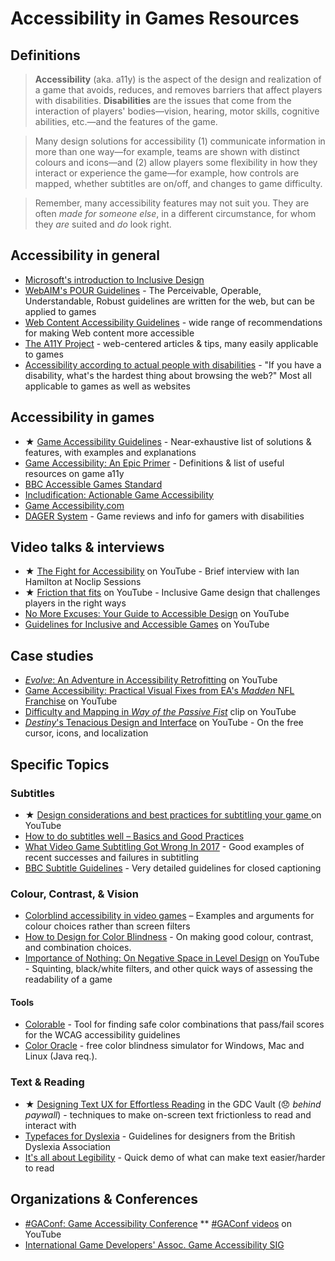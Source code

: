 # Accessibility in Games Resources

## Definitions
> **Accessibility** (aka. a11y) is the aspect of the design and realization of a game that avoids, reduces, and removes barriers that affect players with disabilities. **Disabilities** are the issues that come from the interaction of players' bodies—vision, hearing, motor skills, cognitive abilities, etc.—and the features of the game.

> Many design solutions for accessibility (1) communicate information in more than one way—for example, teams are shown with distinct colours and icons—and (2) allow players some flexibility in how they interact or experience the game—for example, how controls are mapped, whether subtitles are on/off, and changes to game difficulty.

> Remember, many accessibility features may not suit you. They are often *made for someone else*, in a different circumstance, for whom they *are* suited and *do* look right.

## Accessibility in general
  * [Microsoft's introduction to Inclusive Design](https://www.microsoft.com/en-us/design/inclusive)
  * [WebAIM's POUR Guidelines](https://webaim.org/articles/pour/) - The Perceivable, Operable, Understandable, Robust guidelines are written for the web, but can be applied to games
  * [Web Content Accessibility Guidelines](https://www.w3.org/TR/WCAG21/) - wide range of recommendations for making Web content more accessible
  * [The A11Y Project](https://a11yproject.com/) - web-centered articles & tips, many easily applicable to games
  * [Accessibility according to actual people with disabilities](https://axesslab.com/accessibility-according-to-pwd) - "If you have a disability, what's the hardest thing about browsing the web?" Most all applicable to games as well as websites

## Accessibility in games
  * ★ [Game Accessibility Guidelines](http://gameaccessibilityguidelines.com/) - Near-exhaustive list of solutions & features, with examples and explanations 
  * [Game Accessibility: An Epic Primer](https://www.gamasutra.com/blogs/BenLewisEvans/20170601/299072/Game_Accessibility_An_Epic_Primer.php) - Definitions & list of useful resources on game a11y
  * [BBC Accessible Games Standard](http://www.bbc.co.uk/guidelines/futuremedia/accessibility/games.shtml)
  * [Includification: Actionable Game Accessibility](https://www.includification.com/)
  * [Game Accessibility.com](http://game-accessibility.com/)
  * [DAGER System](https://dagersystem.com/) - Game reviews and info for gamers with disabilities
  
## Video talks & interviews
  * ★ [The Fight for Accessibility](https://www.youtube.com/watch?v=EJm3uwTaYng) on YouTube - Brief interview with Ian Hamilton at Noclip Sessions
  * ★ [Friction that fits](https://youtu.be/Zw7aou8ldwA) on YouTube - Inclusive Game design that challenges players in the right ways
  * [No More Excuses: Your Guide to Accessible Design](https://www.youtube.com/watch?v=t5mD1l6miZA) on YouTube
  * [Guidelines for Inclusive and Accessible Games](https://www.youtube.com/watch?v=gYvAbT1JVdQ) on YouTube

## Case studies
  * [_Evolve_: An Adventure in Accessibility Retrofitting](https://www.youtube.com/watch?v=K56VO28WGfA) on YouTube
  * [Game Accessibility: Practical Visual Fixes from EA's _Madden_ NFL Franchise](https://www.youtube.com/watch?v=h1FwCACS1C0) on YouTube
  * [Difficulty and Mapping in _Way of the Passive Fist_](https://youtu.be/2fxFbdwVyA4?t=10m41s) clip on YouTube
  * [_Destiny_'s Tenacious Design and Interface](https://youtu.be/zp4NZ8i80QI) on YouTube - On the free cursor, icons, and localization

## Specific Topics
### Subtitles
  * ★ [Design considerations and best practices for subtitling your game ](https://www.youtube.com/watch?v=enHEA2Lk_kg) on YouTube
  * [How to do subtitles well – Basics and Good Practices](https://www.gamasutra.com/blogs/IanHamilton/20150715/248571/How_to_do_subtitles_well__basics_and_good_practices.php)
  * [What Video Game Subtitling Got Wrong In 2017](https://www.md-subs.com/what-game-subs-got-wrong-in-2017) - Good examples of recent successes and failures in subtitling
  * [BBC Subtitle Guidelines](http://bbc.github.io/subtitle-guidelines/) - Very detailed guidelines for closed captioning

### Colour, Contrast, & Vision
  * [Colorblind accessibility in video games](http://www.gamersexperience.com/colorblind-accessibility-in-video-games-is-the-industry-heading-in-the-right-direction/) – Examples and arguments for colour choices rather than screen filters
  * [How to Design for Color Blindness](https://medium.theuxblog.com/how-to-design-for-color-blindness-a6f083b08e12) - On making good colour, contrast, and combination choices.
  * [Importance of Nothing: On Negative Space in Level Design](https://www.youtube.com/watch?v=GZ99gAb4T0o) on YouTube - Squinting, black/white filters, and other quick ways of assessing the readability of a game
#### Tools
  * [Colorable](http://jxnblk.com/colorable/) - Tool for finding safe color combinations that pass/fail scores for the WCAG accessibility guidelines
  * [Color Oracle](http://colororacle.org/) - free color blindness simulator for Windows, Mac and Linux (Java req.).

### Text & Reading
 * ★ [Designing Text UX for Effortless Reading](http://gdcvault.com/play/1025104/Designing-Text-UX-for-Effortless) in the GDC Vault (😞 *behind paywall*) - techniques to make on-screen text frictionless to read and interact with
 * [Typefaces for Dyslexia](https://bdatech.org/what-technology/typefaces-for-dyslexia/) - Guidelines for designers from the British Dyslexia Association
 * [It's all about Legibility](http://www.tomontheweb2.ca/CMX/4D5E2/) - Quick demo of what can make text easier/harder to read

## Organizations & Conferences  
  * [#GAConf: Game Accessibility Conference](https://www.gaconf.com/conference/)
  ** [#GAConf videos](https://www.youtube.com/channel/UCKWG26bBd7TOiaLtc_crqvw) on YouTube
  * [International Game Developers' Assoc. Game Accessibility SIG](https://igda-gasig.org)
